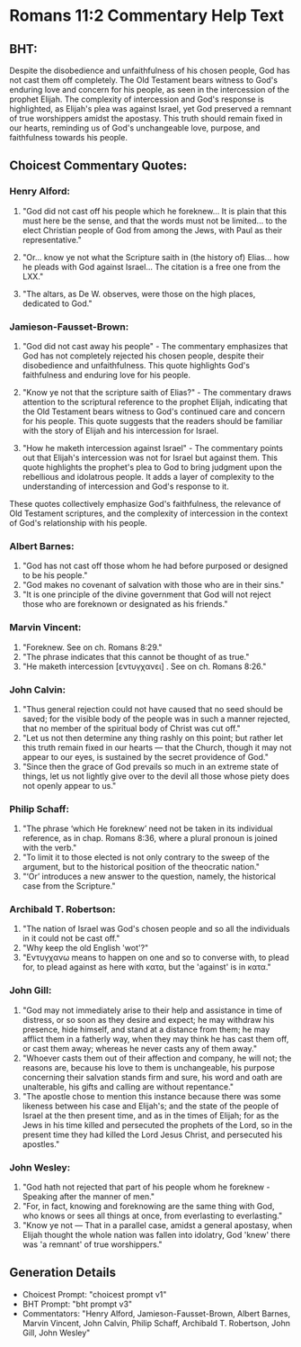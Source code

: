 # Romans 11:2 Commentary Help Text

## BHT:
Despite the disobedience and unfaithfulness of his chosen people, God has not cast them off completely. The Old Testament bears witness to God's enduring love and concern for his people, as seen in the intercession of the prophet Elijah. The complexity of intercession and God's response is highlighted, as Elijah's plea was against Israel, yet God preserved a remnant of true worshippers amidst the apostasy. This truth should remain fixed in our hearts, reminding us of God's unchangeable love, purpose, and faithfulness towards his people.

## Choicest Commentary Quotes:
### Henry Alford:
1. "God did not cast off his people which he foreknew... It is plain that this must here be the sense, and that the words must not be limited... to the elect Christian people of God from among the Jews, with Paul as their representative."

2. "Or... know ye not what the Scripture saith in (the history of) Elias... how he pleads with God against Israel... The citation is a free one from the LXX."

3. "The altars, as De W. observes, were those on the high places, dedicated to God."

### Jamieson-Fausset-Brown:
1. "God did not cast away his people" - The commentary emphasizes that God has not completely rejected his chosen people, despite their disobedience and unfaithfulness. This quote highlights God's faithfulness and enduring love for his people.

2. "Know ye not that the scripture saith of Elias?" - The commentary draws attention to the scriptural reference to the prophet Elijah, indicating that the Old Testament bears witness to God's continued care and concern for his people. This quote suggests that the readers should be familiar with the story of Elijah and his intercession for Israel.

3. "How he maketh intercession against Israel" - The commentary points out that Elijah's intercession was not for Israel but against them. This quote highlights the prophet's plea to God to bring judgment upon the rebellious and idolatrous people. It adds a layer of complexity to the understanding of intercession and God's response to it.

These quotes collectively emphasize God's faithfulness, the relevance of Old Testament scriptures, and the complexity of intercession in the context of God's relationship with his people.

### Albert Barnes:
1. "God has not cast off those whom he had before purposed or designed to be his people."
2. "God makes no covenant of salvation with those who are in their sins."
3. "It is one principle of the divine government that God will not reject those who are foreknown or designated as his friends."

### Marvin Vincent:
1. "Foreknew. See on ch. Romans 8:29." 
2. "The phrase indicates that this cannot be thought of as true." 
3. "He maketh intercession [εντυγχανει] . See on ch. Romans 8:26."

### John Calvin:
1. "Thus general rejection could not have caused that no seed should be saved; for the visible body of the people was in such a manner rejected, that no member of the spiritual body of Christ was cut off."
2. "Let us not then determine any thing rashly on this point; but rather let this truth remain fixed in our hearts — that the Church, though it may not appear to our eyes, is sustained by the secret providence of God."
3. "Since then the grace of God prevails so much in an extreme state of things, let us not lightly give over to the devil all those whose piety does not openly appear to us."

### Philip Schaff:
1. "The phrase ‘which He foreknew’ need not be taken in its individual reference, as in chap. Romans 8:36, where a plural pronoun is joined with the verb."
2. "To limit it to those elected is not only contrary to the sweep of the argument, but to the historical position of the theocratic nation."
3. "‘Or’ introduces a new answer to the question, namely, the historical case from the Scripture."

### Archibald T. Robertson:
1. "The nation of Israel was God's chosen people and so all the individuals in it could not be cast off."
2. "Why keep the old English 'wot'?" 
3. "Εντυγχανω means to happen on one and so to converse with, to plead for, to plead against as here with κατα, but the 'against' is in κατα."

### John Gill:
1. "God may not immediately arise to their help and assistance in time of distress, or so soon as they desire and expect; he may withdraw his presence, hide himself, and stand at a distance from them; he may afflict them in a fatherly way, when they may think he has cast them off, or cast them away; whereas he never casts any of them away." 
2. "Whoever casts them out of their affection and company, he will not; the reasons are, because his love to them is unchangeable, his purpose concerning their salvation stands firm and sure, his word and oath are unalterable, his gifts and calling are without repentance."
3. "The apostle chose to mention this instance because there was some likeness between his case and Elijah's; and the state of the people of Israel at the then present time, and as in the times of Elijah; for as the Jews in his time killed and persecuted the prophets of the Lord, so in the present time they had killed the Lord Jesus Christ, and persecuted his apostles."

### John Wesley:
1. "God hath not rejected that part of his people whom he foreknew - Speaking after the manner of men."
2. "For, in fact, knowing and foreknowing are the same thing with God, who knows or sees all things at once, from everlasting to everlasting."
3. "Know ye not — That in a parallel case, amidst a general apostasy, when Elijah thought the whole nation was fallen into idolatry, God 'knew' there was 'a remnant' of true worshippers."


## Generation Details
- Choicest Prompt: "choicest prompt v1"
- BHT Prompt: "bht prompt v3"
- Commentators: "Henry Alford, Jamieson-Fausset-Brown, Albert Barnes, Marvin Vincent, John Calvin, Philip Schaff, Archibald T. Robertson, John Gill, John Wesley"
